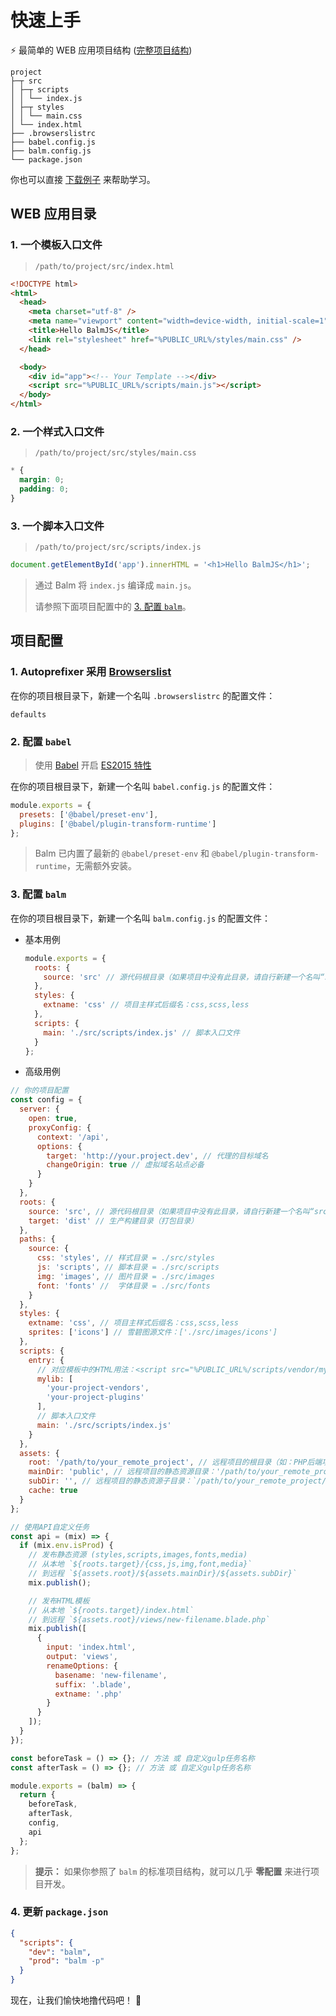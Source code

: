 # 快速上手

:zap: 最简单的 WEB 应用项目结构 ([完整项目结构](structure.md))

```
project
├─┬ src
│ ├─┬ scripts
│ │ └── index.js
│ ├─┬ styles
│ │ └── main.css
│ └── index.html
├── .browserslistrc
├── babel.config.js
├── balm.config.js
└── package.json
```

你也可以直接 [下载例子](https://balm.js.org/balm-example.zip) 来帮助学习。

## WEB 应用目录

### 1. 一个模板入口文件

> `/path/to/project/src/index.html`

```html
<!DOCTYPE html>
<html>
  <head>
    <meta charset="utf-8" />
    <meta name="viewport" content="width=device-width, initial-scale=1" />
    <title>Hello BalmJS</title>
    <link rel="stylesheet" href="%PUBLIC_URL%/styles/main.css" />
  </head>

  <body>
    <div id="app"><!-- Your Template --></div>
    <script src="%PUBLIC_URL%/scripts/main.js"></script>
  </body>
</html>
```

### 2. 一个样式入口文件

> `/path/to/project/src/styles/main.css`

```css
* {
  margin: 0;
  padding: 0;
}
```

### 3. 一个脚本入口文件

> `/path/to/project/src/scripts/index.js`

```js
document.getElementById('app').innerHTML = '<h1>Hello BalmJS</h1>';
```

> 通过 Balm 将 `index.js` 编译成 `main.js`。
>
> 请参照下面项目配置中的 [3. 配置 `balm`](#_3-配置-balm)。

## 项目配置

### 1. Autoprefixer 采用 [Browserslist](https://github.com/browserslist/browserslist#queries)

在你的项目根目录下，新建一个名叫 `.browserslistrc` 的配置文件：

```
defaults
```

### 2. 配置 `babel`

> 使用 [Babel](https://babeljs.io/) 开启 [ES2015 特性](https://babeljs.io/docs/en/learn)

在你的项目根目录下，新建一个名叫 `babel.config.js` 的配置文件：

```js
module.exports = {
  presets: ['@babel/preset-env'],
  plugins: ['@babel/plugin-transform-runtime']
};
```

> Balm 已内置了最新的 `@babel/preset-env` 和 `@babel/plugin-transform-runtime`，无需额外安装。

### 3. 配置 `balm`

在你的项目根目录下，新建一个名叫 `balm.config.js` 的配置文件：

- 基本用例

  ```js
  module.exports = {
    roots: {
      source: 'src' // 源代码根目录（如果项目中没有此目录，请自行新建一个名叫“src”的文件夹）
    },
    styles: {
      extname: 'css' // 项目主样式后缀名：css,scss,less
    },
    scripts: {
      main: './src/scripts/index.js' // 脚本入口文件
    }
  };
  ```

- 高级用例

```js
// 你的项目配置
const config = {
  server: {
    open: true,
    proxyConfig: {
      context: '/api',
      options: {
        target: 'http://your.project.dev', // 代理的目标域名
        changeOrigin: true // 虚拟域名站点必备
      }
    }
  },
  roots: {
    source: 'src', // 源代码根目录（如果项目中没有此目录，请自行新建一个名叫“src”的文件夹）
    target: 'dist' // 生产构建目录（打包目录）
  },
  paths: {
    source: {
      css: 'styles', // 样式目录 = ./src/styles
      js: 'scripts', // 脚本目录 = ./src/scripts
      img: 'images', // 图片目录 = ./src/images
      font: 'fonts' //  字体目录 = ./src/fonts
    }
  },
  styles: {
    extname: 'css', // 项目主样式后缀名：css,scss,less
    sprites: ['icons'] // 雪碧图源文件：['./src/images/icons']
  },
  scripts: {
    entry: {
      // 对应模板中的HTML用法：<script src="%PUBLIC_URL%/scripts/vendor/mylib.js"></script>
      mylib: [
        'your-project-vendors',
        'your-project-plugins'
      ],
      // 脚本入口文件
      main: './src/scripts/index.js'
    }
  },
  assets: {
    root: '/path/to/your_remote_project', // 远程项目的根目录（如：PHP后端项目）
    mainDir: 'public', // 远程项目的静态资源目录：'/path/to/your_remote_project/public'
    subDir: '', // 远程项目的静态资源子目录：`/path/to/your_remote_project/public/${subDir}`
    cache: true
  }
};

// 使用API自定义任务
const api = (mix) => {
  if (mix.env.isProd) {
    // 发布静态资源 (styles,scripts,images,fonts,media)
    // 从本地 `${roots.target}/{css,js,img,font,media}`
    // 到远程 `${assets.root}/${assets.mainDir}/${assets.subDir}`
    mix.publish();

    // 发布HTML模板
    // 从本地 `${roots.target}/index.html`
    // 到远程 `${assets.root}/views/new-filename.blade.php`
    mix.publish([
      {
        input: 'index.html',
        output: 'views',
        renameOptions: {
          basename: 'new-filename',
          suffix: '.blade',
          extname: '.php'
        }
      }
    ]);
  }
});

const beforeTask = () => {}; // 方法 或 自定义gulp任务名称
const afterTask = () => {}; // 方法 或 自定义gulp任务名称

module.exports = (balm) => {
  return {
    beforeTask,
    afterTask,
    config,
    api
  };
};
```

> **提示：** 如果你参照了 `balm` 的标准项目结构，就可以几乎 **零配置** 来进行项目开发。

### 4. 更新 `package.json`

```json
{
  "scripts": {
    "dev": "balm",
    "prod": "balm -p"
  }
}
```

现在，让我们愉快地撸代码吧！ :ghost:
